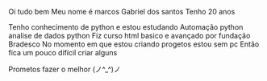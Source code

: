  Oi tudo bem 
 Meu nome é marcos Gabriel dos santos 
 Tenho 20 anos 

Tenho conhecimento de python e estou estudando
Automação python analise de dados python 
Fiz curso html basico e avançado por fundação Bradesco
No momento em que estou criando progetos estou sem pc
Então fica um pouco difícil criar alguns

Prometos fazer o melhor (ノ^_^)ノ
